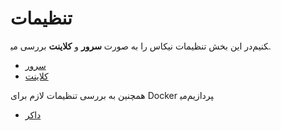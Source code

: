 # تنظیمات

در این بخش تنظیمات نیکاس را به صورت **سرور** و **کلاینت** بررسی می‎کنیم.

- [سرور](server.md)
- [کلاینت](client.md)

همچنین به بررسی تنظیمات لازم برای Docker می‎پردازیم

- [داکر](docker.md)
